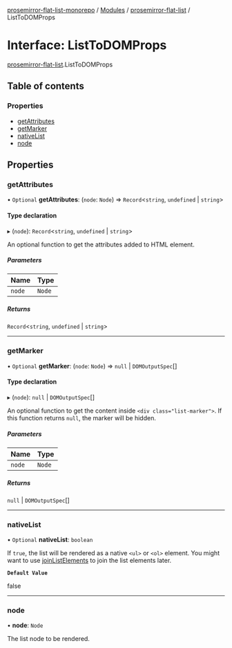 [prosemirror-flat-list-monorepo](../README.md) / [Modules](../modules.md) / [prosemirror-flat-list](../modules/prosemirror_flat_list.md) / ListToDOMProps

# Interface: ListToDOMProps

[prosemirror-flat-list](../modules/prosemirror_flat_list.md).ListToDOMProps

## Table of contents

### Properties

- [getAttributes](prosemirror_flat_list.ListToDOMProps.md#getattributes)
- [getMarker](prosemirror_flat_list.ListToDOMProps.md#getmarker)
- [nativeList](prosemirror_flat_list.ListToDOMProps.md#nativelist)
- [node](prosemirror_flat_list.ListToDOMProps.md#node)

## Properties

### getAttributes

• `Optional` **getAttributes**: (`node`: `Node`) => `Record`<`string`, `undefined` \| `string`\>

#### Type declaration

▸ (`node`): `Record`<`string`, `undefined` \| `string`\>

An optional function to get the attributes added to HTML element.

##### Parameters

| Name | Type |
| :------ | :------ |
| `node` | `Node` |

##### Returns

`Record`<`string`, `undefined` \| `string`\>

___

### getMarker

• `Optional` **getMarker**: (`node`: `Node`) => ``null`` \| `DOMOutputSpec`[]

#### Type declaration

▸ (`node`): ``null`` \| `DOMOutputSpec`[]

An optional function to get the content inside `<div class="list-marker">`.
If this function returns `null`, the marker will be hidden.

##### Parameters

| Name | Type |
| :------ | :------ |
| `node` | `Node` |

##### Returns

``null`` \| `DOMOutputSpec`[]

___

### nativeList

• `Optional` **nativeList**: `boolean`

If `true`, the list will be rendered as a native `<ul>` or `<ol>` element.
You might want to use [joinListElements](../modules/prosemirror_flat_list.md#joinlistelements) to join the list elements
later.

**`Default Value`**

false

___

### node

• **node**: `Node`

The list node to be rendered.
